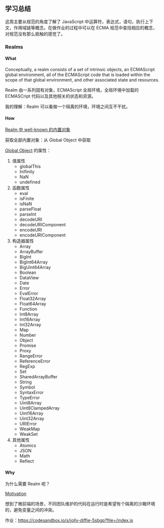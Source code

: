 ## 学习总结

这周主要从规范的角度了解了 JavaScript 中运算符，表达式，语句，执行上下文，作用域链等概念。在做作业的过程中可以在 ECMA 规范中查找相应的概念，对规范没有那么抵触的感觉了。

### Realms

#### What

Conceptually, a realm consists of a set of intrinsic objects, an ECMAScript global environment, all of the ECMAScript code that is loaded within the scope of that global environment, and other associated state and resources.

Realm 由一系列固有对象，ECMAScript 全局环境，全局环境中加载的 ECMASCript 代码以及其他相关的状态和资源。 

我的理解：Realm 可以看做一个隔离的环境，环境之间互不干扰。

#### How

[Realm 中 well-known 的内置对象](https://tc39.es/ecma262/#sec-well-known-intrinsic-objects)

获取全部内置对象：从 Global Object 中获取

[Global Object](https://tc39.es/ecma262/#sec-global-object) 的属性：

1. 值属性
   - globalThis
   - Inifinity
   - NaN
   - undefined
2. 函数属性
   - eval
   - isFinite
   - isNaN
   - parseFloat
   - parseInt
   - decodeURI
   - decodeURIComponent
   - encodeURI
   - encodeURIComponent
3. 构造器属性
   - Array
   - ArrayBuffer
   - BigInt
   - BigInt64Array
   - BigUint64Array
   - Boolean
   - DataView
   - Date
   - Error
   - EvalError
   - Float32Array
   - Float64Array
   - Function
   - Int8Array
   - Int16Array
   - Int32Array
   - Map
   - Number
   - Object
   - Promise
   - Proxy
   - RangeError
   - ReferenceError
   - RegExp
   - Set
   - SharedArrayBuffer
   - String
   - Symbol
   - SyntaxError
   - TypeError
   - Uint8Array
   - Uint8ClampedArray
   - Uint16Array
   - Uint32Array
   - URIError
   - WeakMap
   - WeakSet
4. 其他属性
   - Atomics
   - JSON
   - Math
   - Reflect

#### Why

为什么需要 Realm 呢？

[Motivation](https://github.com/tc39/proposal-realms/blob/main/explainer.md#motivations)

想到了微前端的场景，不同团队维护的代码在运行时是希望有个隔离的沙箱环境的，避免变量之间的冲突。

作业：https://codesandbox.io/s/jolly-diffie-5sbgp?file=/index.js


